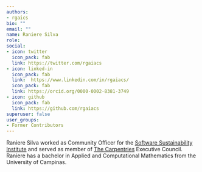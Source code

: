 ```yaml
---
authors:
- rgaics
bio: ""
email: ""
name: Raniere Silva
role:
social:
- icon: twitter
  icon_pack: fab
  link: https://twitter.com/rgaiacs
- icon: linked-in
  icon_pack: fab
  link:  https://www.linkedin.com/in/rgaiacs/
  icon_pack: fab
  link: https://orcid.org/0000-0002-8381-3749
- icon: github
  icon_pack: fab
  link: https://github.com/rgaiacs
superuser: false
user_groups:
- Former Contributors
---
```


Raniere Silva worked as Community Officer for the [Software Sustainability Institute](https://software.ac.uk/) and served as member of [The Carpentries](http://thecarpentries.org/) Executive Council. Raniere has a bachelor in Applied and Computational Mathematics from the University of Campinas.
